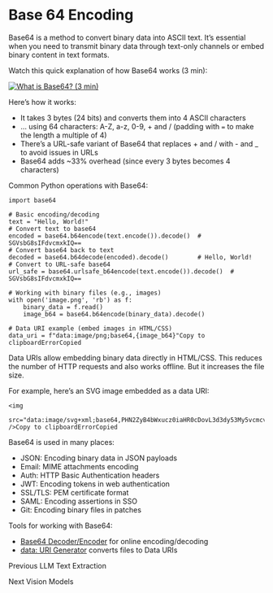 # Base 64 Encoding

Base64 is a method to convert binary data into ASCII text. It’s essential when
you need to transmit binary data through text-only channels or embed binary
content in text formats.

Watch this quick explanation of how Base64 works (3 min):

[![What is Base64? \(3
min\)](https://i.ytimg.com/vi_webp/8qkxeZmKmOY/sddefault.webp)](https://youtu.be/8qkxeZmKmOY)

Here’s how it works:

  * It takes 3 bytes (24 bits) and converts them into 4 ASCII characters
  * … using 64 characters: A-Z, a-z, 0-9, + and / (padding with `=` to make the length a multiple of 4)
  * There’s a URL-safe variant of Base64 that replaces + and / with - and _ to avoid issues in URLs
  * Base64 adds ~33% overhead (since every 3 bytes becomes 4 characters)

Common Python operations with Base64:

    
    
    import base64
    
    # Basic encoding/decoding
    text = "Hello, World!"
    # Convert text to base64
    encoded = base64.b64encode(text.encode()).decode()  # SGVsbG8sIFdvcmxkIQ==
    # Convert base64 back to text
    decoded = base64.b64decode(encoded).decode()        # Hello, World!
    # Convert to URL-safe base64
    url_safe = base64.urlsafe_b64encode(text.encode()).decode()  # SGVsbG8sIFdvcmxkIQ==
    
    # Working with binary files (e.g., images)
    with open('image.png', 'rb') as f:
        binary_data = f.read()
        image_b64 = base64.b64encode(binary_data).decode()
    
    # Data URI example (embed images in HTML/CSS)
    data_uri = f"data:image/png;base64,{image_b64}"Copy to clipboardErrorCopied

Data URIs allow embedding binary data directly in HTML/CSS. This reduces the
number of HTTP requests and also works offline. But it increases the file
size.

For example, here’s an SVG image embedded as a data URI:

    
    
    <img
      src="data:image/svg+xml;base64,PHN2ZyB4bWxucz0iaHR0cDovL3d3dy53My5vcmcvMjAwMC9zdmciIHZpZXdCb3g9IjAgMCAzMiAzMiI+PGNpcmNsZSBjeD0iMTYiIGN5PSIxNiIgcj0iMTUiIGZpbGw9IiMyNTYzZWIiLz48cGF0aCBmaWxsPSIjZmZmIiBkPSJtMTYgNyAyIDcgNyAyLTcgMi0yIDctMi03LTctMiA3LTJaIi8+PC9zdmc+"
    />Copy to clipboardErrorCopied

Base64 is used in many places:

  * JSON: Encoding binary data in JSON payloads
  * Email: MIME attachments encoding
  * Auth: HTTP Basic Authentication headers
  * JWT: Encoding tokens in web authentication
  * SSL/TLS: PEM certificate format
  * SAML: Encoding assertions in SSO
  * Git: Encoding binary files in patches

Tools for working with Base64:

  * [Base64 Decoder/Encoder](https://www.base64decode.org/) for online encoding/decoding
  * [data: URI Generator](https://dopiaza.org/tools/datauri/index.php) converts files to Data URIs

Previous LLM Text Extraction

Next Vision Models

